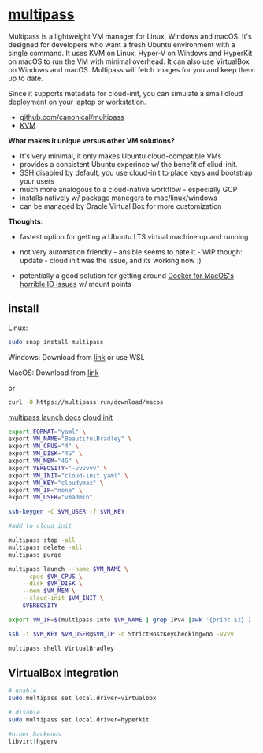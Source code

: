 # [multipass](https://multipass.run/)

Multipass is a lightweight VM manager for Linux, Windows and macOS. It's designed for developers who want a fresh Ubuntu environment with a single command. It uses KVM on Linux, Hyper-V on Windows and HyperKit on macOS to run the VM with minimal overhead. It can also use VirtualBox on Windows and macOS. Multipass will fetch images for you and keep them up to date.

Since it supports metadata for cloud-init, you can simulate a small cloud deployment on your laptop or workstation.

- [github.com/canonical/multipass](https://github.com/canonical/multipass)
- [KVM](https://www.redhat.com/en/topics/virtualization/what-is-KVM)

__What makes it unique versus other VM solutions?__

- It's very minimal, it only makes Ubuntu cloud-compatible VMs
- provides a consistent Ubuntu experince w/ the benefit of cliud-init.
- SSH disabled by default, you use cloud-init to place keys and bootstrap your users
- much more analogous to a cloud-native workflow - especially GCP
- installs natively w/ package manegers to mac/linux/windows
- can be managed by Oracle Virtual Box for more customization

__Thoughts__:

- fastest option for getting a Ubuntu LTS virtual machine up and running

- not very automation friendly - ansible seems to hate it - WIP though: update - cloud init was the issue, and its working now :)

- potentially a good solution for getting around [Docker for MacOS's horrible IO issues](https://github.com/docker/for-mac/issues/3677) w/ mount points

## install

Linux:

```bash
sudo snap install multipass
```

Windows:
Download from [link](https://multipass.run/download/windows) or use WSL

MacOS:
Download from [link](https://multipass.run/download/macos)

or

```bash
curl -O https://multipass.run/download/macos
```

[multipass launch docs](https://multipass.run/docs/launch-command)
[cloud init](https://cloudinit.readthedocs.io/en/latest/topics/examples.html)

```bash
export FORMAT="yaml" \
export VM_NAME="BeautifulBradley" \
export VM_CPUS="4" \
export VM_DISK="4G" \
export VM_MEM="4G" \
export VERBOSITY="-vvvvvv" \
export VM_INIT="cloud-init.yaml" \
export VM_KEY="cloudymax" \
export VM_IP="none" \
export VM_USER="vmadmin"

ssh-keygen -C $VM_USER -f $VM_KEY

#add to cloud init

multipass stop -all
multipass delete -all
multipass purge

multipass launch --name $VM_NAME \
    --cpus $VM_CPUS \
    --disk $VM_DISK \
    --mem $VM_MEM \
    --cloud-init $VM_INIT \
    $VERBOSITY

export VM_IP=$(multipass info $VM_NAME | grep IPv4 |awk '{print $2}')

ssh -i $VM_KEY $VM_USER@$VM_IP -o StrictHostKeyChecking=no -vvvv

```

```bash
multipass shell VirtualBradley
```

## VirtualBox integration

```bash
# enable
sudo multipass set local.driver=virtualbox

# disable
sudo multipass set local.driver=hyperkit

#other backends
libvirt|hyperv
```
